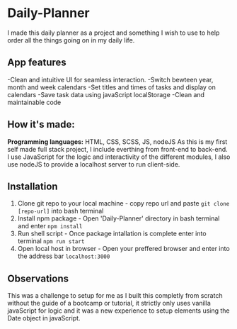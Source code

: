 # Daily-Planner
I made this daily planner as a project and something I wish to use to help order all the things going on in my daily life.
## App features
-Clean and intuitive UI for seamless interaction.
-Switch bewteen year, month and week calendars
-Set titles and times of tasks and display on calendars
-Save task data using javaScript localStorage
-Clean and maintainable code
## How it's made:
**Programming languages:** HTML, CSS, SCSS, JS, nodeJS
As this is my first self made full stack project, I include everthing from front-end to back-end. I use JavaScript for the logic and interactivity of the different modules, I also use nodeJS to provide a localhost server to run client-side.
## Installation
1. Clone git repo to your local machine - copy repo url and paste `git clone [repo-url]` into bash terminal
2. Install npm package - Open 'Daily-Planner' directory in bash terminal and enter `npm install`
3. Run shell script - Once package intallation is complete enter into terminal `npm run start`
4. Open local host in browser - Open your preffered browser and enter into the address bar `localhost:3000`
## Observations
This was a challenge to setup for me as I built this completly from scratch without the guide of a bootcamp or tutorial, it strictly only uses vanilla javaScript for logic and it was a new experience to setup elements using the Date object in javaScript.
